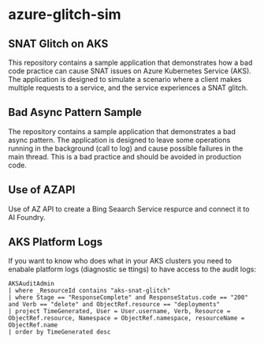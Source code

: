 # azure-glitch-sim

## SNAT Glitch on AKS

This repository contains a sample application that demonstrates how a bad code practice can cause SNAT issues on Azure Kubernetes Service (AKS). The application is designed to simulate a scenario where a client makes multiple requests to a service, and the service experiences a SNAT glitch.

## Bad Async Pattern Sample

The repository contains a sample application that demonstrates a bad async pattern. The application is designed to leave some operations running in the background (call to log) and cause possible failures in the main thread. This is a bad practice and should be avoided in production code.

## Use of AZAPI

Use of AZ API to create a Bing Seaarch Service respurce and connect it to AI Foundry.

## AKS Platform Logs

If you want to know who does what in your AKS clusters you need to enabale platform logs (diagnostic se ttings) to have access to the audit logs:

```kql
AKSAuditAdmin
| where _ResourceId contains "aks-snat-glitch"
| where Stage == "ResponseComplete" and ResponseStatus.code == "200" and Verb == "delete" and ObjectRef.resource == "deployments" 
| project TimeGenerated, User = User.username, Verb, Resource = ObjectRef.resource, Namespace = ObjectRef.namespace, resourceName = ObjectRef.name
| order by TimeGenerated desc 
```